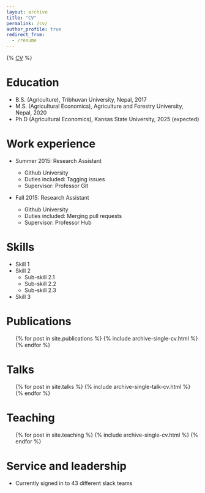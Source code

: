 ```yaml
---
layout: archive
title: "CV"
permalink: /cv/
author_profile: true
redirect_from:
  - /resume
---
```


{% [CV](https://drive.google.com/file/d/1BVdWFifJ9FgiOaDJ2DLGBdUu1bZWx9o6/view) %}

Education
======
* B.S. (Agriculture), Tribhuvan University, Nepal, 2017
* M.S. (Agricultural Economics), Agriculture and Forestry University, Nepal, 2020
* Ph.D (Agricultural Economics), Kansas State University, 2025 (expected)

Work experience
======
* Summer 2015: Research Assistant
  * Github University
  * Duties included: Tagging issues
  * Supervisor: Professor Git

* Fall 2015: Research Assistant
  * Github University
  * Duties included: Merging pull requests
  * Supervisor: Professor Hub
  
Skills
======
* Skill 1
* Skill 2
  * Sub-skill 2.1
  * Sub-skill 2.2
  * Sub-skill 2.3
* Skill 3

Publications
======
  <ul>{% for post in site.publications %}
    {% include archive-single-cv.html %}
  {% endfor %}</ul>
  
Talks
======
  <ul>{% for post in site.talks %}
    {% include archive-single-talk-cv.html %}
  {% endfor %}</ul>
  
Teaching
======
  <ul>{% for post in site.teaching %}
    {% include archive-single-cv.html %}
  {% endfor %}</ul>
  
Service and leadership
======
* Currently signed in to 43 different slack teams
